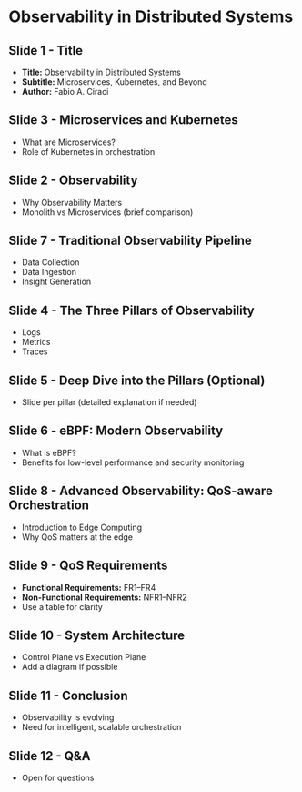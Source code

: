 # Observability in Distributed Systems

## Slide 1 - Title
- **Title:** Observability in Distributed Systems
- **Subtitle:** Microservices, Kubernetes, and Beyond
- **Author:** Fabio A. Ciraci

## Slide 3 - Microservices and Kubernetes
- What are Microservices?
- Role of Kubernetes in orchestration

## Slide 2 - Observability
- Why Observability Matters
- Monolith vs Microservices (brief comparison)

## Slide 7 - Traditional Observability Pipeline
- Data Collection
- Data Ingestion
- Insight Generation

## Slide 4 - The Three Pillars of Observability
- Logs
- Metrics
- Traces
## Slide 5 - Deep Dive into the Pillars (Optional)
- Slide per pillar (detailed explanation if needed)

## Slide 6 - eBPF: Modern Observability
- What is eBPF?
- Benefits for low-level performance and security monitoring

## Slide 8 - Advanced Observability: QoS-aware Orchestration
- Introduction to Edge Computing
- Why QoS matters at the edge

## Slide 9 - QoS Requirements
- **Functional Requirements:** FR1–FR4
- **Non-Functional Requirements:** NFR1–NFR2
- Use a table for clarity

## Slide 10 - System Architecture
- Control Plane vs Execution Plane
- Add a diagram if possible

## Slide 11 - Conclusion
- Observability is evolving
- Need for intelligent, scalable orchestration

## Slide 12 - Q&A
- Open for questions

